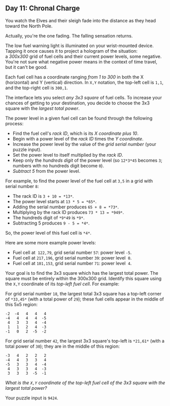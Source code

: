 ## Day 11: Chronal Charge

You watch the Elves and their sleigh fade into the distance as they head toward the North Pole.

Actually, you're the one fading. The falling sensation returns.

The low fuel warning light is illuminated on your wrist-mounted device. Tapping it once causes it to project a hologram of the situation: a *300x300* grid of fuel cells and their current power levels, some negative. You're not sure what negative power means in the context of time travel, but it can't be good.

Each fuel cell has a coordinate ranging *from 1 to 300* in both the X (horizontal) and Y (vertical) direction. In `X,Y` notation, the top-left cell is `1,1`, and the top-right cell is `300,1`.

The interface lets you select *any 3x3 square* of fuel cells. To increase your chances of getting to your destination, you decide to choose the 3x3 square with the *largest total power*.

The power level in a given fuel cell can be found through the following process:

- Find the fuel cell's *rack ID*, which is its *X coordinate plus 10*.
- Begin with a power level of the *rack ID* times the *Y coordinate*.
- Increase the power level by the value of the *grid serial number* (your puzzle input).
- Set the power level to itself multiplied by the *rack ID*.
- Keep only the *hundreds digit* of the power level (so `12*3*45` becomes `3`; numbers with no hundreds digit become `0`).
- *Subtract 5* from the power level.

For example, to find the power level of the fuel cell at `3,5` in a grid with serial number `8`:

- The rack ID is `3 + 10 = *13*`.
- The power level starts at `13 * 5 = *65*`.
- Adding the serial number produces `65 + 8 = *73*`.
- Multiplying by the rack ID produces `73 * 13 = *949*`.
- The hundreds digit of `*9*49` is `*9*`.
- Subtracting 5 produces `9 - 5 = *4*`.

So, the power level of this fuel cell is `*4*`.

Here are some more example power levels:

- Fuel cell at  `122,79`, grid serial number `57`: power level `-5`.
- Fuel cell at `217,196`, grid serial number `39`: power level  `0`.
- Fuel cell at `101,153`, grid serial number `71`: power level  `4`.

Your goal is to find the 3x3 square which has the largest total power. The square must be entirely within the 300x300 grid. Identify this square using the `X,Y` coordinate of its *top-left fuel cell*. For example:

For grid serial number `18`, the largest total 3x3 square has a top-left corner of `*33,45*` (with a total power of `29`); these fuel cells appear in the middle of this 5x5 region:

```
-2  -4   4   4   4
-4   4   4   4  -5
 4   3   3   4  -4
 1   1   2   4  -3
-1   0   2  -5  -2
```

For grid serial number `42`, the largest 3x3 square's top-left is `*21,61*` (with a total power of `30`); they are in the middle of this region:

```
-3   4   2   2   2
-4   4   3   3   4
-5   3   3   4  -4
 4   3   3   4  -3
 3   3   3  -5  -1
```

*What is the `X,Y` coordinate of the top-left fuel cell of the 3x3 square with the largest total power?*

Your puzzle input is `9424`.
